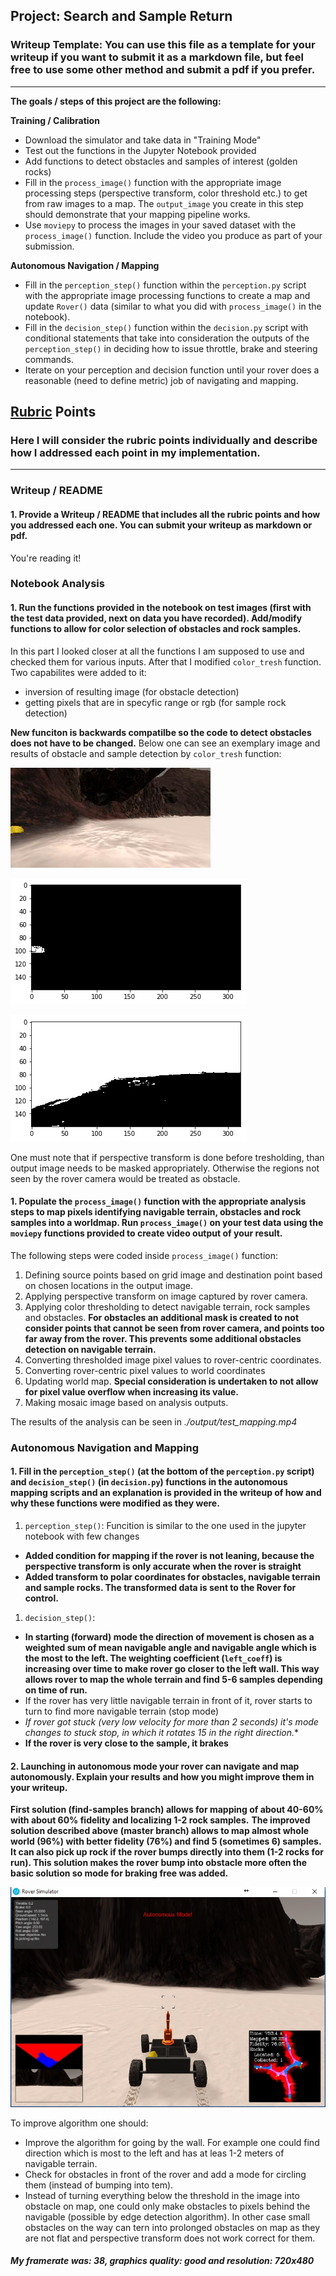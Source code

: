 ## Project: Search and Sample Return
### Writeup Template: You can use this file as a template for your writeup if you want to submit it as a markdown file, but feel free to use some other method and submit a pdf if you prefer.

---


**The goals / steps of this project are the following:**  

**Training / Calibration**  

* Download the simulator and take data in "Training Mode"
* Test out the functions in the Jupyter Notebook provided
* Add functions to detect obstacles and samples of interest (golden rocks)
* Fill in the `process_image()` function with the appropriate image processing steps (perspective transform, color threshold etc.) to get from raw images to a map.  The `output_image` you create in this step should demonstrate that your mapping pipeline works.
* Use `moviepy` to process the images in your saved dataset with the `process_image()` function.  Include the video you produce as part of your submission.

**Autonomous Navigation / Mapping**

* Fill in the `perception_step()` function within the `perception.py` script with the appropriate image processing functions to create a map and update `Rover()` data (similar to what you did with `process_image()` in the notebook).
* Fill in the `decision_step()` function within the `decision.py` script with conditional statements that take into consideration the outputs of the `perception_step()` in deciding how to issue throttle, brake and steering commands.
* Iterate on your perception and decision function until your rover does a reasonable (need to define metric) job of navigating and mapping.  

[//]: # (Image References)

[image1]: ./misc/rover_image.jpg
[image2]: ./calibration_images/example_grid1.jpg
[image3]: ./calibration_images/example_rock1.jpg
[image4]: ./calibration_images/example.jpg
[image5]: ./calibration_images/rd.jpg
[image6]: ./calibration_images/to.jpg
[image7]: ./output/better-run.jpg

## [Rubric](https://review.udacity.com/#!/rubrics/916/view) Points
### Here I will consider the rubric points individually and describe how I addressed each point in my implementation.  

---
### Writeup / README

#### 1. Provide a Writeup / README that includes all the rubric points and how you addressed each one.  You can submit your writeup as markdown or pdf.  

You're reading it!

### Notebook Analysis
#### 1. Run the functions provided in the notebook on test images (first with the test data provided, next on data you have recorded). Add/modify functions to allow for color selection of obstacles and rock samples.

In this part I looked closer at all the functions I am supposed to use and checked them for various inputs. After that I modified `color_tresh` function. Two capabilites were added to it:
* inversion of resulting image (for obstacle detection)
* getting pixels that are in specyfic range or rgb (for sample rock detection)

**New funciton is backwards compatilbe so the code to detect obstacles does not have to be changed.**
Below one can see an exemplary image and results of obstacle and sample detection by `color_tresh` function:

![Before thresholding][image4]

![Rock detection. RGB range: 120<r<230 90<g<200 0<b<70 )][image5]

![Obstacle detection][image6]

One must note that if perspective transform is done before tresholding, than output image needs to be masked appropriately. Otherwise the regions not seen by the rover camera would be treated as obstacle.


#### 1. Populate the `process_image()` function with the appropriate analysis steps to map pixels identifying navigable terrain, obstacles and rock samples into a worldmap.  Run `process_image()` on your test data using the `moviepy` functions provided to create video output of your result.

The following steps were coded inside `process_image()` function:
1. Defining source points based on grid image and destination point based on chosen locations in the output image.
1. Applying perspective transform on image captured by rover camera.
1. Applying color thresholding to detect navigable terrain, rock samples and obstacles. **For obstacles an additional mask is created to not consider points that cannot be seen from rover camera, and points too far away from the rover. This prevents some additional obstacles detection on navigable terrain.**
1. Converting thresholded image pixel values to rover-centric coordinates.
1. Converting rover-centric pixel values to world coordinates
1. Updating world map. **Special consideration is undertaken to not allow for pixel value overflow when increasing its value.**
1. Making mosaic image based on analysis outputs.

The results of the analysis can be seen in *./output/test_mapping.mp4*

### Autonomous Navigation and Mapping

#### 1. Fill in the `perception_step()` (at the bottom of the `perception.py` script) and `decision_step()` (in `decision.py`) functions in the autonomous mapping scripts and an explanation is provided in the writeup of how and why these functions were modified as they were.

1. `perception_step()`:
Funcition is similar to the one used in the jupyter notebook with few changes
* **Added condition for mapping if the rover is not leaning, because the perspective transform is only accurate when the rover is straight**
* **Added transform to polar coordinates for obstacles, navigable terrain and sample rocks. The transformed data is sent to the Rover for control.**

1. `decision_step()`:
* **In starting (forward) mode the direction of movement is chosen as a weighted sum of mean navigable angle and navigable angle which is the most to the left. The weighting coefficient (`left_coeff`) is increasing over time to make rover go closer to the left wall. This way allows rover to map the whole terrain and find 5-6 samples depending on time of run.**
* If the rover has very little navigable terrain in front of it, rover starts to turn to find more navigable terrain (stop mode)
* **If rover got stuck (very low velocity for more than 2 seconds) it's mode changes to stuck stop, in which it rotates 15* in the right direction.**
* **If the rover is very close to the sample, it brakes**


#### 2. Launching in autonomous mode your rover can navigate and map autonomously.  Explain your results and how you might improve them in your writeup.  

**First solution (find-samples branch) allows for mapping of about 40-60% with about 60% fidelity and localizing 1-2 rock samples.**
**The improved solution described above (master branch) allows to map almost whole world (96%) with better fidelity (76%) and find 5 (sometimes 6) samples. It can also pick up rock if the rover bumps directly into them (1-2 rocks for run). This solution makes the rover bump into obstacle more often the basic solution so mode for braking free was added.**

![Improved algorithm run outcome][image7]

To improve algorithm one should:
* Improve the algorithm for going by the wall. For example one could find direction which is most to the left and has at leas 1-2 meters of navigable terrain.
* Check for obstacles in front of the rover and add a mode for circling them (instead of bumping into tem).
* Instead of turning everything below the threshold in the image into obstacle on map, one could only make obstacles to pixels behind the navigable (possible by edge detection algorithm). In other case small obstacles on the way can tern into prolonged obstacles on map as they are not flat and perspective transform does not work correct for them.

##### My framerate was: 38, graphics quality: good and resolution: 720x480
